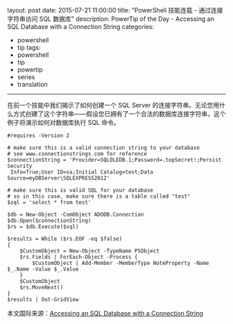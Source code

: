﻿layout: post
date: 2015-07-21 11:00:00
title: "PowerShell 技能连载 - 通过连接字符串访问 SQL 数据库"
description: PowerTip of the Day - Accessing an SQL Database with a Connection String
categories:
- powershell
- tip
tags:
- powershell
- tip
- powertip
- series
- translation
---
在前一个技能中我们揭示了如何创建一个 SQL Server 的连接字符串。无论您用什么方式创建了这个字符串——假设您已拥有了一个合法的数据库连接字符串，这个例子将演示如何对数据库执行 SQL 命令。

    #requires -Version 2
    
    # make sure this is a valid connection string to your database
    # see www.connectionstrings.com for reference
    $connectionString = 'Provider=SQLOLEDB.1;Password=.topSecret!;Persist Security
     Info=True;User ID=sa;Initial Catalog=test;Data Source=myDBServer\SQLEXPRESS2012'
    
    # make sure this is valid SQL for your database
    # so in this case, make sure there is a table called "test"
    $sql = 'select * from test'
    
    $db = New-Object -ComObject ADODB.Connection
    $db.Open($connectionString)
    $rs = $db.Execute($sql)
    
    $results = While ($rs.EOF -eq $false)
    {
        $CustomObject = New-Object -TypeName PSObject
        $rs.Fields | ForEach-Object -Process {
            $CustomObject | Add-Member -MemberType NoteProperty -Name $_.Name -Value $_.Value
        }
        $CustomObject
        $rs.MoveNext()
    }
    $results | Out-GridView

<!--more-->
本文国际来源：[Accessing an SQL Database with a Connection String](http://powershell.com/cs/blogs/tips/archive/2015/07/21/accessing-an-sql-database-with-a-connection-string.aspx)
